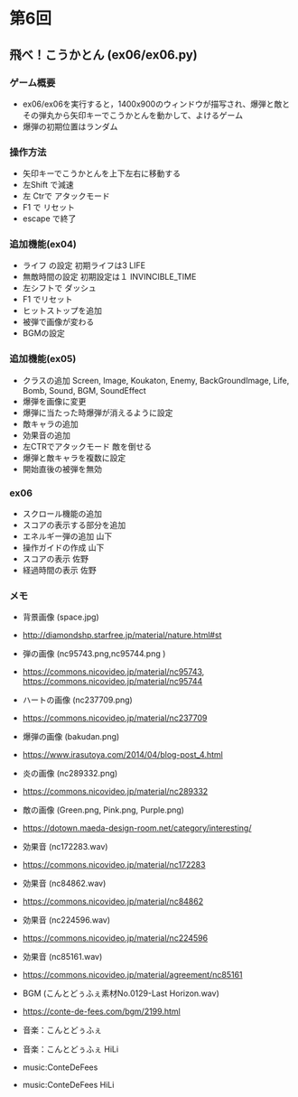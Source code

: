 # 第6回
## 飛べ！こうかとん (ex06/ex06.py)
### ゲーム概要
- ex06/ex06を実行すると，1400x900のウィンドウが描写され、爆弾と敵とその弾丸から矢印キーでこうかとんを動かして、よけるゲーム
- 爆弾の初期位置はランダム
### 操作方法
- 矢印キーでこうかとんを上下左右に移動する
- 左Shift で減速
- 左 Ctrで アタックモード
- F1 で リセット
- escape で終了
### 追加機能(ex04)
- ライフ の設定 初期ライフは3 LIFE
- 無敵時間の設定 初期設定は１ INVINCIBLE_TIME
- 左シフトで ダッシュ
- F1 でリセット
- ヒットストップを追加
- 被弾で画像が変わる
- BGMの設定
### 追加機能(ex05)
- クラスの追加 Screen, Image, Koukaton, Enemy, BackGroundImage, Life, Bomb, Sound, BGM, SoundEffect
- 爆弾を画像に変更
- 爆弾に当たった時爆弾が消えるように設定
- 敵キャラの追加
- 効果音の追加
- 左CTRでアタックモード 敵を倒せる
- 爆弾と敵キャラを複数に設定
- 開始直後の被弾を無効
### ex06
- スクロール機能の追加
- スコアの表示する部分を追加
- エネルギー弾の追加 山下
- 操作ガイドの作成 山下
- スコアの表示 佐野
- 経過時間の表示 佐野
### メモ
- 背景画像 (space.jpg)
- http://diamondshp.starfree.jp/material/nature.html#st
- 弾の画像 (nc95743.png,nc95744.png ) 
- https://commons.nicovideo.jp/material/nc95743, https://commons.nicovideo.jp/material/nc95744
- ハートの画像 (nc237709.png)
- https://commons.nicovideo.jp/material/nc237709
- 爆弾の画像 (bakudan.png)
- https://www.irasutoya.com/2014/04/blog-post_4.html
- 炎の画像 (nc289332.png)
- https://commons.nicovideo.jp/material/nc289332
- 敵の画像 (Green.png, Pink.png, Purple.png)
- https://dotown.maeda-design-room.net/category/interesting/
- 効果音 (nc172283.wav)
- https://commons.nicovideo.jp/material/nc172283
- 効果音 (nc84862.wav)
- https://commons.nicovideo.jp/material/nc84862
- 効果音 (nc224596.wav)
- https://commons.nicovideo.jp/material/nc224596
- 効果音 (nc85161.wav)
- https://commons.nicovideo.jp/material/agreement/nc85161

- BGM (こんとどぅふぇ素材No.0129-Last Horizon.wav)
- https://conte-de-fees.com/bgm/2199.html
- 音楽：こんとどぅふぇ
- 音楽：こんとどぅふぇ HiLi
- music:ConteDeFees
- music:ConteDeFees HiLi